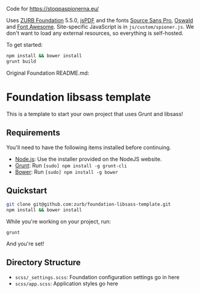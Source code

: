 Code for https://stoppaspionerna.eu/

Uses [ZURB Foundation](http://foundation.zurb.com/) 5.5.0, [jsPDF](https://github.com/MrRio/jsPDF) and the fonts [Source Sans Pro](https://github.com/adobe-fonts/source-sans-pro), [Oswald](https://github.com/vernnobile/OswaldFont) and [Font Awesome](http://fontawesome.io/). Site-specific JavaScript is in `js/custom/spioner.js`. We don't want to load any external resources, so everything is self-hosted.

To get started:

```bash
npm install && bower install
grunt build
```

Original Foundation README.md:

# Foundation libsass template

This is a template to start your own project that uses Grunt and libsass!

## Requirements

You'll need to have the following items installed before continuing.

  * [Node.js](http://nodejs.org): Use the installer provided on the NodeJS website.
  * [Grunt](http://gruntjs.com/): Run `[sudo] npm install -g grunt-cli`
  * [Bower](http://bower.io): Run `[sudo] npm install -g bower`

## Quickstart

```bash
git clone git@github.com:zurb/foundation-libsass-template.git
npm install && bower install
```

While you're working on your project, run:

`grunt`

And you're set!

## Directory Structure

  * `scss/_settings.scss`: Foundation configuration settings go in here
  * `scss/app.scss`: Application styles go here
